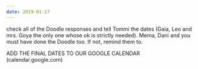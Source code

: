 ```yaml
---
date: 2019-01-17
---
```

check all of the Doodle responses and tell Tommi the dates (Gaia, Leo and mrs. Goya the only one whose ok is strictly needed). Mema, Dani and you must have done the Doodle too. If not, remind them to.

ADD THE FINAL DATES TO OUR GOOGLE CALENDAR (calendar.google.com)